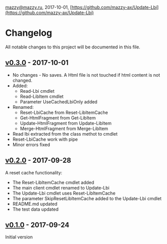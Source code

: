 mazzy@mazzy.ru, 2017-10-01, [https://github.com/mazzy-ax/Update-Lbi](https://github.com/mazzy-ax/Update-Lbi)

# Changelog

All notable changes to this project will be documented in this file.

## [v0.3.0] - 2017-10-01

* No changes - No saves. A Html file is not touched if html content is not changed.
* Added:
  * Read-Lbi cmdlet
  * Read-LibItem cmdlet
  * Parameter UseCachedLbiOnly added
* Renamed:
  * Reset-LbiCache from Reset-LibItemCache
  * Get-HtmlFragment from Get-LibItem
  * Update-HtmlFragment from Update-LibItem
  * Merge-HtmlFragment from Merge-LibItem
* Read lbi extracted from the class methot to cmdlet
* Reset-LbiCache work with pipe
* Minor errors fixed

## [v0.2.0] - 2017-09-28

A reset cache functionality:

* The Reset-LibItemCache cmdlet added
* The main client cmdlet renamed to Update-Lbi
* The Update-Lbi cmdlet uses Reset-LibItemCache
* The parameter SkipResetLibItemCache added to the Update-Lbi cmdlet
* README.md updated
* The test data updated

## [v0.1.0] - 2017-09-24

Initial version

[v0.3.0]: https://github.com/mazzy-ax/Update-Lbi/compare/v0.2.0...v0.3.0
[v0.2.0]: https://github.com/mazzy-ax/Update-Lbi/compare/v0.1.0...v0.2.0
[v0.1.0]: https://github.com/mazzy-ax/Update-Lbi/compare/v0.1.0...v0.1.0
